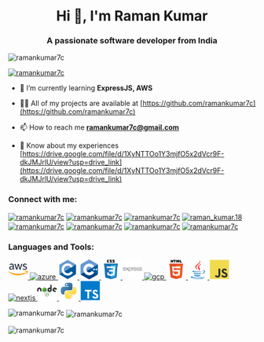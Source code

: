 <h1 align="center">Hi 👋, I'm Raman Kumar</h1>
<h3 align="center">A passionate software developer from India</h3>

<p align="left"> <img src="https://komarev.com/ghpvc/?username=ramankumar7c&label=Profile%20views&color=0e75b6&style=flat" alt="ramankumar7c" /> </p>

<p align="left"> <a href="https://github.com/ryo-ma/github-profile-trophy"><img src="https://github-profile-trophy.vercel.app/?username=ramankumar7c" alt="ramankumar7c" /></a> </p>

- 🌱 I’m currently learning **ExpressJS, AWS**

- 👨‍💻 All of my projects are available at [https://github.com/ramankumar7c](https://github.com/ramankumar7c)

- 📫 How to reach me **ramankumar7c@gmail.com**

- 📄 Know about my experiences [https://drive.google.com/file/d/1XyNTTOo1Y3mjfO5x2dVcr9F-dkJMJrlU/view?usp=drive_link](https://drive.google.com/file/d/1XyNTTOo1Y3mjfO5x2dVcr9F-dkJMJrlU/view?usp=drive_link)

<h3 align="left">Connect with me:</h3>
<p align="left">
<a href="https://twitter.com/ramankumar7c" target="blank"><img align="center" src="https://raw.githubusercontent.com/rahuldkjain/github-profile-readme-generator/master/src/images/icons/Social/twitter.svg" alt="ramankumar7c" height="30" width="40" /></a>
<a href="https://linkedin.com/in/ramankumar7c" target="blank"><img align="center" src="https://raw.githubusercontent.com/rahuldkjain/github-profile-readme-generator/master/src/images/icons/Social/linked-in-alt.svg" alt="ramankumar7c" height="30" width="40" /></a>
<a href="https://fb.com/ramankumar7c" target="blank"><img align="center" src="https://raw.githubusercontent.com/rahuldkjain/github-profile-readme-generator/master/src/images/icons/Social/facebook.svg" alt="ramankumar7c" height="30" width="40" /></a>
<a href="https://instagram.com/raman_kumar.18" target="blank"><img align="center" src="https://raw.githubusercontent.com/rahuldkjain/github-profile-readme-generator/master/src/images/icons/Social/instagram.svg" alt="raman_kumar.18" height="30" width="40" /></a>
<a href="https://www.hackerrank.com/ramankumar7c" target="blank"><img align="center" src="https://raw.githubusercontent.com/rahuldkjain/github-profile-readme-generator/master/src/images/icons/Social/hackerrank.svg" alt="ramankumar7c" height="30" width="40" /></a>
<a href="https://codeforces.com/profile/ramankumar7c" target="blank"><img align="center" src="https://raw.githubusercontent.com/rahuldkjain/github-profile-readme-generator/master/src/images/icons/Social/codeforces.svg" alt="ramankumar7c" height="30" width="40" /></a>
<a href="https://www.leetcode.com/ramankumar7c" target="blank"><img align="center" src="https://raw.githubusercontent.com/rahuldkjain/github-profile-readme-generator/master/src/images/icons/Social/leet-code.svg" alt="ramankumar7c" height="30" width="40" /></a>
<a href="https://auth.geeksforgeeks.org/user/ramankumar7c" target="blank"><img align="center" src="https://raw.githubusercontent.com/rahuldkjain/github-profile-readme-generator/master/src/images/icons/Social/geeks-for-geeks.svg" alt="ramankumar7c" height="30" width="40" /></a>
</p>

<h3 align="left">Languages and Tools:</h3>
<p align="left"> <a href="https://aws.amazon.com" target="_blank" rel="noreferrer"> <img src="https://raw.githubusercontent.com/devicons/devicon/master/icons/amazonwebservices/amazonwebservices-original-wordmark.svg" alt="aws" width="40" height="40"/> </a> <a href="https://azure.microsoft.com/en-in/" target="_blank" rel="noreferrer"> <img src="https://www.vectorlogo.zone/logos/microsoft_azure/microsoft_azure-icon.svg" alt="azure" width="40" height="40"/> </a> <a href="https://www.cprogramming.com/" target="_blank" rel="noreferrer"> <img src="https://raw.githubusercontent.com/devicons/devicon/master/icons/c/c-original.svg" alt="c" width="40" height="40"/> </a> <a href="https://www.w3schools.com/cpp/" target="_blank" rel="noreferrer"> <img src="https://raw.githubusercontent.com/devicons/devicon/master/icons/cplusplus/cplusplus-original.svg" alt="cplusplus" width="40" height="40"/> </a> <a href="https://www.w3schools.com/css/" target="_blank" rel="noreferrer"> <img src="https://raw.githubusercontent.com/devicons/devicon/master/icons/css3/css3-original-wordmark.svg" alt="css3" width="40" height="40"/> </a> <a href="https://expressjs.com" target="_blank" rel="noreferrer"> <img src="https://raw.githubusercontent.com/devicons/devicon/master/icons/express/express-original-wordmark.svg" alt="express" width="40" height="40"/> </a> <a href="https://cloud.google.com" target="_blank" rel="noreferrer"> <img src="https://www.vectorlogo.zone/logos/google_cloud/google_cloud-icon.svg" alt="gcp" width="40" height="40"/> </a> <a href="https://www.w3.org/html/" target="_blank" rel="noreferrer"> <img src="https://raw.githubusercontent.com/devicons/devicon/master/icons/html5/html5-original-wordmark.svg" alt="html5" width="40" height="40"/> </a> <a href="https://www.java.com" target="_blank" rel="noreferrer"> <img src="https://raw.githubusercontent.com/devicons/devicon/master/icons/java/java-original.svg" alt="java" width="40" height="40"/> </a> <a href="https://developer.mozilla.org/en-US/docs/Web/JavaScript" target="_blank" rel="noreferrer"> <img src="https://raw.githubusercontent.com/devicons/devicon/master/icons/javascript/javascript-original.svg" alt="javascript" width="40" height="40"/> </a> <a href="https://nextjs.org/" target="_blank" rel="noreferrer"> <img src="https://cdn.worldvectorlogo.com/logos/nextjs-2.svg" alt="nextjs" width="40" height="40"/> </a> <a href="https://nodejs.org" target="_blank" rel="noreferrer"> <img src="https://raw.githubusercontent.com/devicons/devicon/master/icons/nodejs/nodejs-original-wordmark.svg" alt="nodejs" width="40" height="40"/> </a> <a href="https://www.python.org" target="_blank" rel="noreferrer"> <img src="https://raw.githubusercontent.com/devicons/devicon/master/icons/python/python-original.svg" alt="python" width="40" height="40"/> </a> <a href="https://www.typescriptlang.org/" target="_blank" rel="noreferrer"> <img src="https://raw.githubusercontent.com/devicons/devicon/master/icons/typescript/typescript-original.svg" alt="typescript" width="40" height="40"/> </a> </p>

<p><img align="left" src="https://github-readme-stats.vercel.app/api/top-langs?username=ramankumar7c&show_icons=true&locale=en&layout=compact" alt="ramankumar7c" /></p>

<p>&nbsp;<img align="center" src="https://github-readme-stats.vercel.app/api?username=ramankumar7c&show_icons=true&locale=en" alt="ramankumar7c" /></p>

<p><img align="center" src="https://github-readme-streak-stats.herokuapp.com/?user=ramankumar7c&" alt="ramankumar7c" /></p>
